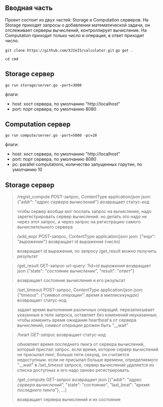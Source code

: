 <!--Описание-->
## Вводная часть
Проект состоит из двух частей: Storage и Computation серверов. На Storage приходят запросы о добавлении математической задачи, он отслеживает серверы вычислений, контроллирует вычисление. На Computation приходит только число и операция, в ответ приходит число.

<!--Установка-->
```git clone https://github.com/XJIeI5/calculator.git```
```go get .```

<!--Запуск-->
```cd cmd```

## Storage сервер
```go run storage/server.go -port=3000```

флаги:
- host: хост сервера, по умолчанию "http://localhost"
- port: порт сервера, по умолчанию 8080

## Computation сервер
```go run compute/server.go -port=5000 -pc=20```

флаги:
- host: хост сервера, по умолчанию "http://localhost"
- port: порт сервера, по умолчанию 8080
- pc: parallel computations, количество запущенных горутин, по умолчанию 10

<!--Запросы-->

## Storage сервер

> /regist_compute 
> POST-запрос, ContentType application/json
> json: {"addr": "*адрес сервера вычислений*"}
> возвращает статус-код
> 
> чтобы сервер вообще мог послать запрос на вычисление, надо зарегестрировать сервер вычислений. но делать это надо не через этот запрос, а через запрос на регистрацию самого вычислительного сервера

> /add_expr
> POST-запрос, ContentType application/json
> json: {"expr": "*выражение*"}
> возвращает id выражения (число)
>
> возвращает id выражения, по запросу /get_result можно получить результат

> /get_result
> GET-запрос
> url-query: ?id=*id выражения*
> возвращает json {"state": "*состояние вычисление*", "result": "*ответ*"}
>
> возвращает состояние вычисления и его результат

> /set_timeout
> POST-запрос, ContentType application/json
> json: {"timeout": {"*символ операции*": *время в миллисекундах*}
> возвращает статус-код
>
> задает время выполнения различных операций. перезаписывает указанные в теле запроса, оставляет без изменений неуказанные. чтобы изменить время ожидания heartbeat'а от сервера вычислений, *символ операции* должен быть "__wait"

> /heart
> GET-запрос
> возвращает статус-код
>
> обновляет время последнего пинга от сервера вычислений, который прислал запрос. если время, которое сервер вычислений не присылал пинг, больше пяти секунд, он считается недоступным.
> если не присылал больше времени, определяемого "__wait" в /set_timeout запросе, сервер вычислений удаляется из списка доступных и его надо заново регистрировать

> /get_compute
> GET-запрос
> возвращает json [{"addr": "*адрес сервера вычислений*", "state": "*состояние*", "last_beat": "*время последнего пинга*"}, ...]
>
> возвращает сервера вычислений и их состояние
